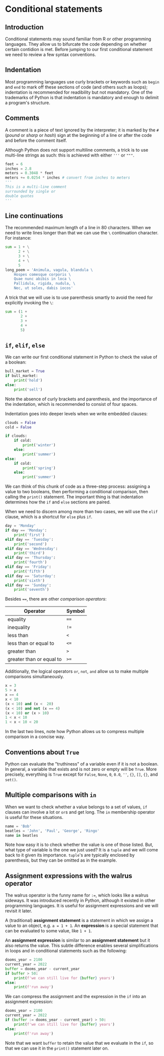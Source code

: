# Conditional statements

## Introduction

Conditional statements may sound familiar from R or other programming languages. They allow us to bifurcate the code depending on whether certain contidion is met. Before jumping to our first conditional statement we need to review a few syntax conventions.

## Indentation

Most programming languages use curly brackets or keywords such as `begin` and `end` to mark off these sections of code (and others such as loops); indentation is recommended for readibility but not mandatory. One of the trademarks of Python is that indentation is mandatory and enough to delimit a program's structure.

## Comments

A comment is a piece of text ignored by the interpreter; it is marked by the `#` (_pound_ or _sharp_ or _hash_) sign at the beginning of a line or after the code and before the comment itself.

Although Python does not support multiline comments, a trick is to use multi-line strings as such: this is achieved with either `'''` or `"""`.

```Python
feet = 6
inches = 2.8 
meters = 0.3048 * feet
meters += 0.0254 * inches # convert from inches to meters
'''
This is a multi-line comment
surrounded by single or
double quotes 
'''
```

## Line continuations

The recommended maximum length of a line in 80 characters. When we need to write lines longer than that we can use the `\` continuation character. For instance:

```python
sum = 1 + \
      2 + \
      3 + \
      4 + \
      5
long_poem = 'Animula, vagula, blandula \
    Hospes comesque corporis \
    Quae nunc abibis in loca \
    Pallidula, rigida, nudula, \
    Nec, ut soles, dabis iocos'
```

A trick that we will use is to use parenthesis smartly to avoid the need for explicitly invoking the `\`:

```python
sum = (1 +
       2 +
       3 +
       4 +
       5)
```

## `if`, `elif`, `else`

We can write our first conditional statement in Python to check the value of a boolean:

```python
bull_market = True
if bull_market:
    print('hold')
else:
    print('sell')
```

Note the absence of curly brackets and parenthesis, and the importance of the indentation, which is recommended to consist of four spaces.

Indentation goes into deeper levels when we write embedded clauses:

```python
clouds = False
cold = False

if clouds:
    if cold:
        print('winter')
    else:
        print('summer')
else:
    if cold:
        print('spring')
    else:
        print('summer')
```

We can think of this chunk of code as a three-step process: assigning a value to two booleans, then performing a conditional comparison, then calling the `print()` statement. The important thing is that indentation determines how the `if` and `else` sections are paired.

When we need to discern among more than two cases, we will use the `elif` clause, which is a shortcut for `else` plus `if`.

```python
day = 'Monday'
if day == 'Monday':
    print('first')
elif day == 'Tuesday':
    print('second')
elif day == 'Wednesday':
    print('third')
elif day == 'Thursday':
    print('fourth')
elif day == 'Friday':
    print('fifth')
elif day == 'Saturday':
    print('sixth')
elif day == 'Sunday':
    print('seventh')
```

Besides `==`, there are other _comparison operators_:

| Operator | Symbol |
|----------|--------|
| equality | `==`|
| inequality | `!=`|
| less than | `<`|
| less than or equal to |`<=`|
| greater than | `>`|
| greater than or equal to |`>=`|

Additionally, the logical operators `or`, `not`, `and` allow us to make multiple comparisons simultaneously.

```python
x = 3
5 > x
x == 4
x < 10
(x < 10) and (x <  20)
(x < 10) and not (x == 4)
(x < 10) or (x > 10)
1 < x < 10
1 < x < 10 < 20
```

In the last two lines, note how Python allows us to compress multiple comparison in a concise way.

## Conventions about `True`

Python can evaluate the "truthiness" of a variable even if it is not a boolean. In general, a variable that exists and is not zero or empty will be `True`. More precisely, everything is `True` except for `False`, `None`, `0`, `0.0`, `''`, `{}`, `[]`, `{}`, and `set()`.

## Multiple comparisons with `in`

When we want to check whether a value belongs to a set of values, `if` clauses can involve a lot or `or`s and get long. The `in` membership operator is useful for these situations.

```python
name = 'Bob'
beatles = 'John', 'Paul', 'George', 'Ringo'
name in beatles 
```

Note how easy it is to check whether the value is one of those listed. But, what type of variable is the one we just used? It is a `tuple` and we will come back to it given its importance. `tuple`'s are typically enclosed by parenthesis, but they can be omitted as in the example.

## Assignment expressions with the walrus operator

The walrus operator is the funny name for `:=`, which looks like a walrus sideways. It was introduced recently in Python, although it existed in other programming languages. It is useful for assignment expressions and we will revisit it later.

A (traditional) **assignment statement** is a statement in which we assign a value to an object, e.g. `a = 1 + 1`. An **expression** is a special statement that can be evaluated to some value, like `1 + 1`.

An **assignment expression** is similar to an **assignment statement** but it also returns the value. This subtle difference enables several simplifications in loops and in conditional statements such as the following:

```python
dooms_year = 2100
current_year = 2022
buffer = dooms_year - current_year
if buffer > 50:
    print(f'we can still live for {buffer} years')
else:
    print(f'run away')
```

We can compress the assignment and the expression in the `if` into an assignment expression:

```python
dooms_year = 2100
current_year = 2022
if (buffer := dooms_year - current_year) > 50:
    print(f'we can still live for {buffer} years')
else:
    print(f'run away')
```

Note that we want `buffer` to retain the value that we evaluate in the `if`, so that we can use it in the `print()` statement later on.